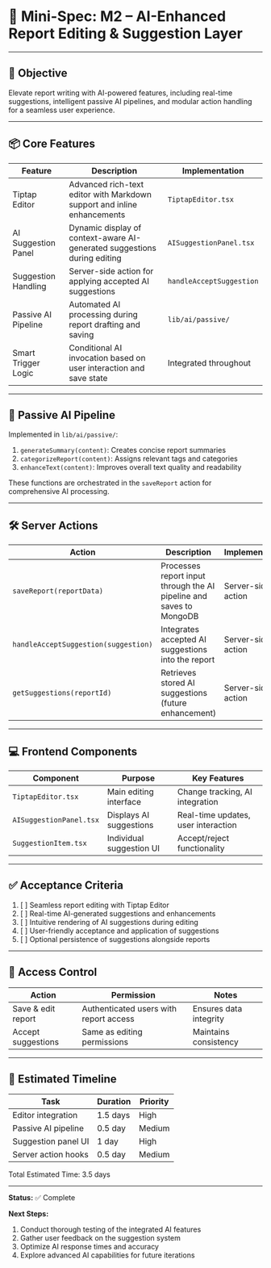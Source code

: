 # 🧭 Mini-Spec: M2 – AI-Enhanced Report Editing & Suggestion Layer

---

## 🎯 Objective

Elevate report writing with AI-powered features, including real-time suggestions, intelligent passive AI pipelines, and modular action handling for a seamless user experience.

---

## 📦 Core Features

| Feature | Description | Implementation |
|---------|-------------|-----------------|
| Tiptap Editor | Advanced rich-text editor with Markdown support and inline enhancements | `TiptapEditor.tsx` |
| AI Suggestion Panel | Dynamic display of context-aware AI-generated suggestions during editing | `AISuggestionPanel.tsx` |
| Suggestion Handling | Server-side action for applying accepted AI suggestions | `handleAcceptSuggestion` |
| Passive AI Pipeline | Automated AI processing during report drafting and saving | `lib/ai/passive/` |
| Smart Trigger Logic | Conditional AI invocation based on user interaction and save state | Integrated throughout |

---

## 🧠 Passive AI Pipeline

Implemented in `lib/ai/passive/`:
1. `generateSummary(content)`: Creates concise report summaries
2. `categorizeReport(content)`: Assigns relevant tags and categories
3. `enhanceText(content)`: Improves overall text quality and readability

These functions are orchestrated in the `saveReport` action for comprehensive AI processing.

---

## 🛠️ Server Actions

| Action | Description | Implementation |
|--------|-------------|-----------------|
| `saveReport(reportData)` | Processes report input through the AI pipeline and saves to MongoDB | Server-side action |
| `handleAcceptSuggestion(suggestion)` | Integrates accepted AI suggestions into the report | Server-side action |
| `getSuggestions(reportId)` | Retrieves stored AI suggestions (future enhancement) | Server-side action |

---

## 💻 Frontend Components

| Component | Purpose | Key Features |
|-----------|---------|--------------|
| `TiptapEditor.tsx` | Main editing interface | Change tracking, AI integration |
| `AISuggestionPanel.tsx` | Displays AI suggestions | Real-time updates, user interaction |
| `SuggestionItem.tsx` | Individual suggestion UI | Accept/reject functionality |

---

## ✅ Acceptance Criteria

1. [ ] Seamless report editing with Tiptap Editor
2. [ ] Real-time AI-generated suggestions and enhancements
3. [ ] Intuitive rendering of AI suggestions during editing
4. [ ] User-friendly acceptance and application of suggestions
5. [ ] Optional persistence of suggestions alongside reports

---

## 🔐 Access Control

| Action | Permission | Notes |
|--------|------------|-------|
| Save & edit report | Authenticated users with report access | Ensures data integrity |
| Accept suggestions | Same as editing permissions | Maintains consistency |

---

## 📅 Estimated Timeline

| Task | Duration | Priority |
|------|----------|----------|
| Editor integration | 1.5 days | High |
| Passive AI pipeline | 0.5 day | Medium |
| Suggestion panel UI | 1 day | High |
| Server action hooks | 0.5 day | Medium |

Total Estimated Time: 3.5 days

---

**Status:** ✅ Complete

**Next Steps:** 
1. Conduct thorough testing of the integrated AI features
2. Gather user feedback on the suggestion system
3. Optimize AI response times and accuracy
4. Explore advanced AI capabilities for future iterations

